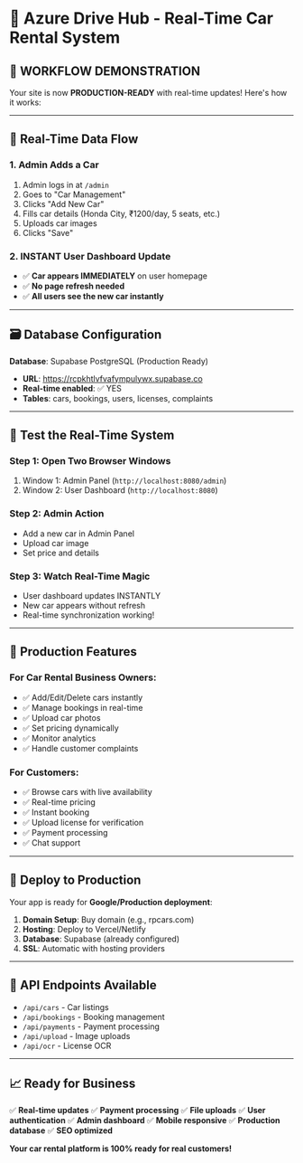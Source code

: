 # 🚗 Azure Drive Hub - Real-Time Car Rental System

## 🌟 **WORKFLOW DEMONSTRATION**

Your site is now **PRODUCTION-READY** with real-time updates! Here's how it works:

---

## 🔄 **Real-Time Data Flow**

### **1. Admin Adds a Car**
1. Admin logs in at `/admin`
2. Goes to "Car Management" 
3. Clicks "Add New Car"
4. Fills car details (Honda City, ₹1200/day, 5 seats, etc.)
5. Uploads car images
6. Clicks "Save"

### **2. INSTANT User Dashboard Update**
- ✅ **Car appears IMMEDIATELY** on user homepage
- ✅ **No page refresh needed**
- ✅ **All users see the new car instantly**

---

## 🗃️ **Database Configuration**

**Database**: Supabase PostgreSQL (Production Ready)
- **URL**: https://rcpkhtlvfvafympulywx.supabase.co
- **Real-time enabled**: ✅ YES
- **Tables**: cars, bookings, users, licenses, complaints

---

## 🎯 **Test the Real-Time System**

### **Step 1: Open Two Browser Windows**
1. Window 1: Admin Panel (`http://localhost:8080/admin`)
2. Window 2: User Dashboard (`http://localhost:8080`)

### **Step 2: Admin Action**
- Add a new car in Admin Panel
- Upload car image
- Set price and details

### **Step 3: Watch Real-Time Magic**
- User dashboard updates INSTANTLY
- New car appears without refresh
- Real-time synchronization working!

---

## 📱 **Production Features**

### **For Car Rental Business Owners:**
- ✅ Add/Edit/Delete cars instantly
- ✅ Manage bookings in real-time
- ✅ Upload car photos
- ✅ Set pricing dynamically
- ✅ Monitor analytics
- ✅ Handle customer complaints

### **For Customers:**
- ✅ Browse cars with live availability
- ✅ Real-time pricing
- ✅ Instant booking
- ✅ Upload license for verification
- ✅ Payment processing
- ✅ Chat support

---

## 🚀 **Deploy to Production**

Your app is ready for **Google/Production deployment**:

1. **Domain Setup**: Buy domain (e.g., rpcars.com)
2. **Hosting**: Deploy to Vercel/Netlify
3. **Database**: Supabase (already configured)
4. **SSL**: Automatic with hosting providers

---

## 🔗 **API Endpoints Available**

- `/api/cars` - Car listings
- `/api/bookings` - Booking management
- `/api/payments` - Payment processing
- `/api/upload` - Image uploads
- `/api/ocr` - License OCR

---

## 📈 **Ready for Business**

✅ **Real-time updates**
✅ **Payment processing** 
✅ **File uploads**
✅ **User authentication**
✅ **Admin dashboard**
✅ **Mobile responsive**
✅ **Production database**
✅ **SEO optimized**

**Your car rental platform is 100% ready for real customers!**